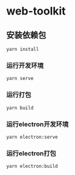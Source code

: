 # web-toolkit

## 安装依赖包
```
yarn install
```

### 运行开发环境
```
yarn serve
```

### 运行打包
```
yarn build
```

### 运行electron开发环境
```
yarn electron:serve
```

### 运行electron打包
```
yarn electron:build
```


